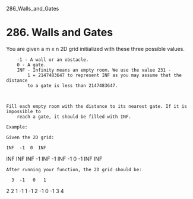 286_Walls_and_Gates
# 286. Walls and Gates

You are given a m x n 2D grid initialized with these three possible values.

    
        -1 - A wall or an obstacle.
        0 - A gate.
        INF - Infinity means an empty room. We use the value 231 -
            1 = 2147483647 to represent INF as you may assume that the distance
            to a gate is less than 2147483647.
        
    

    Fill each empty room with the distance to its nearest gate. If it is impossible to
        reach a gate, it should be filled with INF.

    Example: 

    Given the 2D grid:

    INF  -1  0  INF
INF INF INF  -1
INF  -1 INF  -1
  0  -1 INF INF

    After running your function, the 2D grid should be:

      3  -1   0   1
  2   2   1  -1
  1  -1   2  -1
  0  -1   3   4
